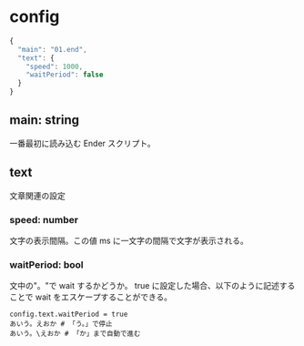 # config

```js
{
  "main": "01.end",
  "text": {
    "speed": 1000,
    "waitPeriod": false
  }
}
```

## main: string

一番最初に読み込む Ender スクリプト。

## text

文章関連の設定

### speed: number

文字の表示間隔。この値 ms に一文字の間隔で文字が表示される。

### waitPeriod: bool

文中の"。"で wait するかどうか。
true に設定した場合、以下のように記述することで wait をエスケープすることができる。

```
config.text.waitPeriod = true
あいう。えおか # 「う。」で停止
あいう。\えおか # 「か」まで自動で進む
```
